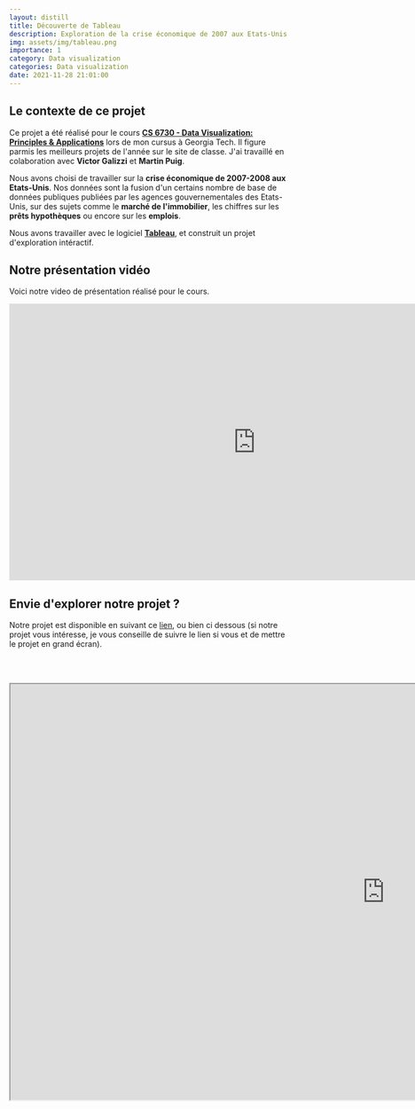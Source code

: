 ```yaml
---
layout: distill
title: Découverte de Tableau
description: Exploration de la crise économique de 2007 aux Etats-Unis
img: assets/img/tableau.png
importance: 1
category: Data visualization
categories: Data visualization
date: 2021-11-28 21:01:00
---
```


## Le contexte de ce projet

Ce projet a été réalisé pour le cours [**CS 6730 - Data Visualization: Principles & Applications**](https://faculty.cc.gatech.edu/~stasko/6730/) lors de mon cursus à Georgia Tech. Il figure parmis les meilleurs projets de l'année sur le site de classe. 
J'ai travaillé en colaboration avec **Victor Galizzi** et **Martin Puig**.

Nous avons choisi de travailler sur la **crise économique de 2007-2008 aux Etats-Unis**. Nos données sont la fusion d'un certains nombre de base de données publiques publiées par les agences gouvernementales des Etats-Unis, sur des sujets comme le **marché de l'immobilier**, les chiffres sur les **prêts hypothèques** ou encore sur les **emplois**.

Nous avons travailler avec le logiciel [**Tableau**](https://www.tableau.com/fr-fr), et construit un projet d'exploration intéractif.

## Notre présentation vidéo

Voici notre video de présentation réalisé pour le cours.

<div class="l-screen">
    <div style="text-align:center">
    <iframe width="887" height="499" src="https://www.youtube.com/embed/CwQSJmvboBg" title="dataviz" frameborder="0" allow="accelerometer; autoplay; clipboard-write; encrypted-media; gyroscope; picture-in-picture" allowfullscreen></iframe>
    </div>
</div>



## Envie d'explorer notre projet ? 

Notre projet est disponible en suivant ce [lien](https://public.tableau.com/app/profile/th.o.galizzi/viz/CS6730-2007Crisis/Introduction), ou bien ci dessous (si notre projet vous intéresse, je vous conseille de suivre le lien si vous et de mettre le projet en grand écran). 

<br/><br/>


<div class="l-screen">
    <div style="text-align:center">
        <iframe src="https://public.tableau.com/views/CS6730-2007Crisis/Introduction?:language=fr-FR&:display_count=n&:origin=viz_share_link:showVizHome=no&:embed=true"  width="1350" height="750" ></iframe>
    </div>
</div>

<br/><br/>
